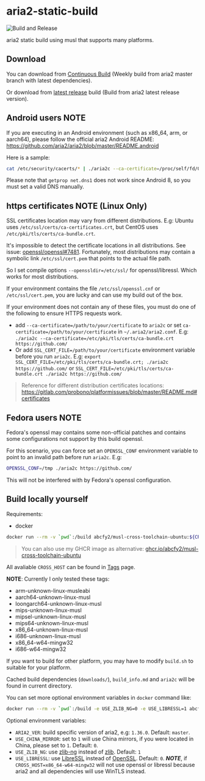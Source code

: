 # aria2-static-build

![Build and Release](https://github.com/abcfy2/aria2-static-build/actions/workflows/build_and_release.yml/badge.svg)

aria2 static build using musl that supports many platforms.

## Download

You can download from [Continuous Build](https://github.com/abcfy2/aria2-static-build/releases/tag/continuous) (Weekly build from aria2 master branch with latest dependencies).

Or download from [latest release](https://github.com/abcfy2/aria2-static-build/releases/latest) build (Build from aria2 latest release version).

## Android users NOTE

If you are executing in an Android environment (such as x86_64, arm, or aarch64), please follow the official aria2 Android README: https://github.com/aria2/aria2/blob/master/README.android

Here is a sample:

```sh
cat /etc/security/cacerts/* | ./aria2c --ca-certificate=/proc/self/fd/0 --async-dns-server=1.1.1.1 https://github.com/
```

Please note that `getprop net.dns1` does not work since Android 8, so you must set a valid DNS manually.

## https certificates NOTE (Linux Only)

SSL certificates location may vary from different distributions. E.g: Ubuntu uses `/etc/ssl/certs/ca-certificates.crt`, but CentOS uses `/etc/pki/tls/certs/ca-bundle.crt`.

It's impossible to detect the certificate locations in all distributions. See issue: [openssl/openssl#7481](https://github.com/openssl/openssl/issues/7481). Fortunately, most distributions may contain a symbolic link `/etc/ssl/cert.pem` that points to the actual file path.

So I set compile options `--openssldir=/etc/ssl/` for openssl/libressl. Which works for most distributions.

If your environment contains the file `/etc/ssl/openssl.cnf` or `/etc/ssl/cert.pem`, you are lucky and can use my build out of the box.

If your environment does not contain any of these files, you must do one of the following to ensure HTTPS requests work.

- add `--ca-certificate=/path/to/your/certificate` to `aria2c` or set `ca-certificate=/path/to/your/certificate` in `~/.aria2/aria2.conf`. E.g: `./aria2c --ca-certificate=/etc/pki/tls/certs/ca-bundle.crt https://github.com/`
- Or add `SSL_CERT_FILE=/path/to/your/certificate` environment variable before you run `aria2c`. E.g: `export SSL_CERT_FILE=/etc/pki/tls/certs/ca-bundle.crt; ./aria2c https://github.com/` or `SSL_CERT_FILE=/etc/pki/tls/certs/ca-bundle.crt ./aria2c https://github.com/`

> Reference for different distribution certificates locations: https://gitlab.com/probono/platformissues/blob/master/README.md#certificates

## Fedora users NOTE

Fedora's openssl may contains some non-official patches and contains some configurations not support by this build openssl.

For this scenario, you can force set an `OPENSSL_CONF` environment variable to point to an invalid path before run `aria2c`. E.g:

```sh
OPENSSL_CONF=/tmp ./aria2c https://github.com/
```

This will not be interfered with by Fedora's openssl configuration.

## Build locally yourself

Requirements:

- docker

```sh
docker run --rm -v `pwd`:/build abcfy2/musl-cross-toolchain-ubuntu:${CROSS_HOST} /build/build.sh
```

> You can also use my GHCR image as alternative: [ghcr.io/abcfy2/musl-cross-toolchain-ubuntu](https://github.com/abcfy2/docker-musl-cross-toolchain-ubuntu/pkgs/container/musl-cross-toolchain-ubuntu)

All avaliable `CROSS_HOST` can be found in [Tags](https://hub.docker.com/r/abcfy2/musl-cross-toolchain-ubuntu/tags) page.

**NOTE**: Currently I only tested these tags:

- arm-unknown-linux-musleabi
- aarch64-unknown-linux-musl
- loongarch64-unknown-linux-musl
- mips-unknown-linux-musl
- mipsel-unknown-linux-musl
- mips64-unknown-linux-musl
- x86_64-unknown-linux-musl
- i686-unknown-linux-musl
- x86_64-w64-mingw32
- i686-w64-mingw32

If you want to build for other platform, you may have to modify `build.sh` to suitable for your platform.

Cached build dependencies (`downloads/`), `build_info.md` and `aria2c` will be found in current directory.

You can set more optional environment variables in `docker` command like:

```sh
docker run --rm -v `pwd`:/build -e USE_ZLIB_NG=0 -e USE_LIBRESSL=1 abcfy2/muslcc-toolchain-ubuntu:${CROSS_HOST} /build/build.sh
```

Optional environment variables:

- `ARIA2_VER`: build specific version of aria2, e.g: `1.36.0`. Default: `master`.
- `USE_CHINA_MIRROR`: set to `1` will use China mirrors, if you were located in China, please set to `1`. Default: `0`.
- `USE_ZLIB_NG`: use [zlib-ng](https://github.com/zlib-ng/zlib-ng) instead of [zlib](https://zlib.net/). Default: `1`
- `USE_LIBRESSL`: use [LibreSSL](https://www.libressl.org/) instead of [OpenSSL](https://www.openssl.org/). Default: `0`. **_NOTE_**, if `CROSS_HOST=x86_64-w64-mingw32` will not use openssl or libressl because aria2 and all dependencies will use WinTLS instead.
